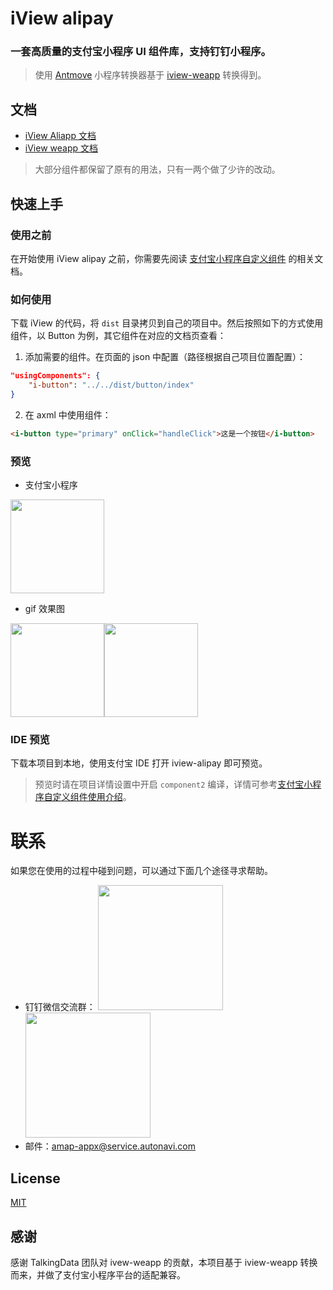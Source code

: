 
# iView alipay

### 一套高质量的支付宝小程序 UI 组件库，支持钉钉小程序。

> 使用 [Antmove](https://ant-move.github.io/website/) 小程序转换器基于 [iview-weapp](https://github.com/TalkingData/iview-weapp) 转换得到。

## 文档

* [iView Aliapp 文档](https://ant-move.github.io/iview-alipay-docs/)
* [iView weapp 文档](https://weapp.iviewui.com)


> 大部分组件都保留了原有的用法，只有一两个做了少许的改动。

## 快速上手
### 使用之前
在开始使用 iView alipay 之前，你需要先阅读 [支付宝小程序自定义组件](https://docs.alipay.com/mini/framework/custom-component-overview) 的相关文档。

### 如何使用
下载 iView 的代码，将 `dist` 目录拷贝到自己的项目中。然后按照如下的方式使用组件，以 Button 为例，其它组件在对应的文档页查看：

1. 添加需要的组件。在页面的 json 中配置（路径根据自己项目位置配置）：
```json
"usingComponents": {
    "i-button": "../../dist/button/index"
}
```
2. 在 axml 中使用组件：
```html
<i-button type="primary" onClick="handleClick">这是一个按钮</i-button>
```

### 预览

* 支付宝小程序

<img width='150px' src='https://cache.amap.com/ecology/tool/antmove/web/assets/iView-Aliapp.jpg'/>

* gif 效果图

<img width='150px' src='https://ant-move.github.io/iview-alipay-docs/dist/d9b709109f7d0eb5ed600de339e757ae.gif' /><img width='150px' src='https://ant-move.github.io/iview-alipay-docs/dist/b684ddb29bb562854bb25990fcea34be.gif' />

### IDE 预览

下载本项目到本地，使用支付宝 IDE 打开 iview-alipay 即可预览。

> 预览时请在项目详情设置中开启 `component2` 编译，详情可参考[支付宝小程序自定义组件使用介绍](https://docs.alipay.com/mini/framework/custom-component-overview#%E4%BD%BF%E7%94%A8%E9%A1%BB%E7%9F%A5)。

# 联系

如果您在使用的过程中碰到问题，可以通过下面几个途径寻求帮助。

* 钉钉微信交流群： <img width='200px' src='https://ant-move.github.io/website/img/contact-dingding.jpg'/> <img width='200px' src='https://cache.amap.com/ecology/tool/antmove/web/assets/wx-qrcode.JPG'/>
* 邮件：amap-appx@service.autonavi.com

## License

[MIT](http://opensource.org/licenses/MIT)

## 感谢

感谢 TalkingData 团队对 ivew-weapp 的贡献，本项目基于 iview-weapp 转换而来，并做了支付宝小程序平台的适配兼容。
